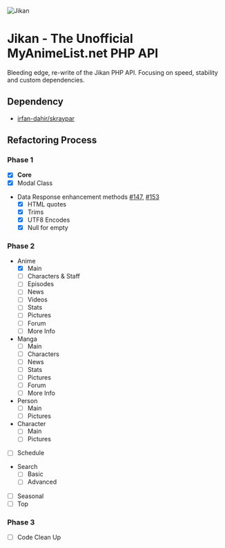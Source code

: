 ![Jikan](http://i.imgur.com/ctoJ3Jp.png)

# Jikan - The Unofficial MyAnimeList.net PHP API
Bleeding edge, re-write of the Jikan PHP API. Focusing on speed, stability and custom dependencies.

## Dependency
- [irfan-dahir/skraypar](https://github.com/irfan-dahir/skraypar)

## Refactoring Process
### Phase 1
- [X] **Core**
- [X] Modal Class
- Data Response enhancement methods [#147](/../../issues/147), [#153](/../../issues/153)
	- [X] HTML quotes
	- [X] Trims
	- [X] UTF8 Encodes
	- [X] Null for empty

### Phase 2
- Anime
	- [X] Main
	- [ ] Characters & Staff
	- [ ] Episodes
	- [ ] News
	- [ ] Videos
	- [ ] Stats
	- [ ] Pictures
	- [ ] Forum
	- [ ] More Info
- Manga
	- [ ] Main
	- [ ] Characters
	- [ ] News
	- [ ] Stats
	- [ ] Pictures
	- [ ] Forum
	- [ ] More Info
- Person
	- [ ] Main
	- [ ] Pictures
- Character
	- [ ] Main
	- [ ] Pictures
- [ ] Schedule
- Search
	- [ ] Basic
	- [ ] Advanced
- [ ] Seasonal
- [ ] Top

### Phase 3
- [ ] Code Clean Up